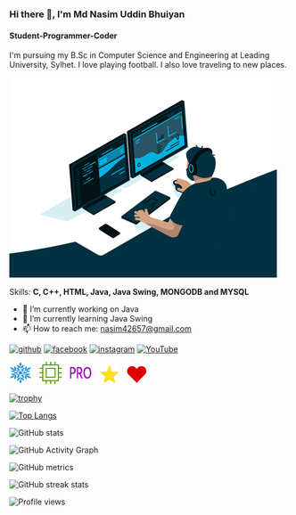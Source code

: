 ### Hi there 👋, I'm Md Nasim Uddin Bhuiyan
#### Student-Programmer-Coder
I'm pursuing my B.Sc in Computer Science and Engineering at Leading University, Sylhet. I love playing football. I also love traveling to new places.

<img src="https://github.com/nasim991/nasim991/blob/main/giphy.gif">

Skills: **C, C++, HTML, Java, Java Swing, MONGODB and MYSQL**

- 🔭 I’m currently working on Java 
- 🌱 I’m currently learning Java Swing 
- 📫 How to reach me: nasim42657@gmail.com 


[<img src='https://cdn.jsdelivr.net/npm/simple-icons@3.0.1/icons/github.svg' alt='github' height='40'>](https://github.com/nasim991)  [<img src='https://cdn.jsdelivr.net/npm/simple-icons@3.0.1/icons/facebook.svg' alt='facebook' height='40'>](https://www.facebook.com/https://www.facebook.com/people/MD-Nasim/100029177403280/)  [<img src='https://cdn.jsdelivr.net/npm/simple-icons@3.0.1/icons/instagram.svg' alt='instagram' height='40'>](https://www.instagram.com/md_nasim97/)  [<img src='https://cdn.jsdelivr.net/npm/simple-icons@3.0.1/icons/youtube.svg' alt='YouTube' height='40'>](https://www.youtube.com/channel/https://www.youtube.com/channel/UC2faLV48vXJF0SLTvvHiIPA)  

<a href='https://archiveprogram.github.com/'><img src='https://raw.githubusercontent.com/acervenky/animated-github-badges/master/assets/acbadge.gif' width='40' height='40'></a> <a href='https://docs.github.com/en/developers'><img src='https://raw.githubusercontent.com/acervenky/animated-github-badges/master/assets/devbadge.gif' width='40' height='40'></a> <a href='https://github.com/pricing'><img src='https://raw.githubusercontent.com/acervenky/animated-github-badges/master/assets/pro.gif' width='40' height='40'></a> <a href='https://stars.github.com/'><img src='https://raw.githubusercontent.com/acervenky/animated-github-badges/master/assets/starbadge.gif' width='35' height='35'></a> <a href='https://docs.github.com/en/github/supporting-the-open-source-community-with-github-sponsors'><img src='https://raw.githubusercontent.com/acervenky/animated-github-badges/master/assets/sponsorbadge.gif' width='35' height='35'></a> 

[![trophy](https://github-profile-trophy.vercel.app/?username=nasim991)](https://github.com/ryo-ma/github-profile-trophy)

[![Top Langs](https://github-readme-stats.vercel.app/api/top-langs/?username=nasim991)](https://github.com/anuraghazra/github-readme-stats)

![GitHub stats](https://github-readme-stats.vercel.app/api?username=nasim991&show_icons=true)  

![GitHub Activity Graph](https://activity-graph.herokuapp.com/graph?username=nasim991)  

![GitHub metrics](https://metrics.lecoq.io/nasim991)  

![GitHub streak stats](https://github-readme-streak-stats.herokuapp.com/?user=nasim991)  

![Profile views](https://gpvc.arturio.dev/nasim991)  
